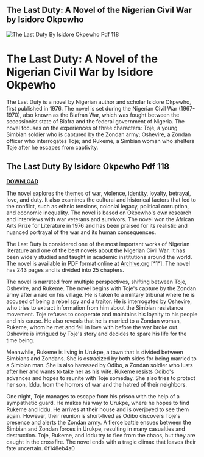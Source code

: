 ## The Last Duty: A Novel of the Nigerian Civil War by Isidore Okpewho

 
![The Last Duty By Isidore Okpewho Pdf 118](https://s.gr-assets.com/assets/facebook/goodreads_wide-e23f6858b6bf20dcaf8493237a214a0e.png)

 
# The Last Duty: A Novel of the Nigerian Civil War by Isidore Okpewho
 
The Last Duty is a novel by Nigerian author and scholar Isidore Okpewho, first published in 1976. The novel is set during the Nigerian Civil War (1967-1970), also known as the Biafran War, which was fought between the secessionist state of Biafra and the federal government of Nigeria. The novel focuses on the experiences of three characters: Toje, a young Simbian soldier who is captured by the Zondan army; Oshevire, a Zondan officer who interrogates Toje; and Rukeme, a Simbian woman who shelters Toje after he escapes from captivity.
 
## The Last Duty By Isidore Okpewho Pdf 118


[**DOWNLOAD**](https://www.google.com/url?q=https%3A%2F%2Ftlniurl.com%2F2tKm1e&sa=D&sntz=1&usg=AOvVaw1K7eG4FgPJQowGgxSCS8sl)

 
The novel explores the themes of war, violence, identity, loyalty, betrayal, love, and duty. It also examines the cultural and historical factors that led to the conflict, such as ethnic tensions, colonial legacy, political corruption, and economic inequality. The novel is based on Okpewho's own research and interviews with war veterans and survivors. The novel won the African Arts Prize for Literature in 1976 and has been praised for its realistic and nuanced portrayal of the war and its human consequences.
 
The Last Duty is considered one of the most important works of Nigerian literature and one of the best novels about the Nigerian Civil War. It has been widely studied and taught in academic institutions around the world. The novel is available in PDF format online at [Archive.org](https://archive.org/details/lastduty0000okpe) [^1^]. The novel has 243 pages and is divided into 25 chapters.
  
The novel is narrated from multiple perspectives, shifting between Toje, Oshevire, and Rukeme. The novel begins with Toje's capture by the Zondan army after a raid on his village. He is taken to a military tribunal where he is accused of being a rebel spy and a traitor. He is interrogated by Oshevire, who tries to extract information from him about the Simbian resistance movement. Toje refuses to cooperate and maintains his loyalty to his people and his cause. He also reveals that he is married to a Zondan woman, Rukeme, whom he met and fell in love with before the war broke out. Oshevire is intrigued by Toje's story and decides to spare his life for the time being.
 
Meanwhile, Rukeme is living in Urukpe, a town that is divided between Simbians and Zondans. She is ostracized by both sides for being married to a Simbian man. She is also harassed by Odibo, a Zondan soldier who lusts after her and wants to take her as his wife. Rukeme resists Odibo's advances and hopes to reunite with Toje someday. She also tries to protect her son, Iddu, from the horrors of war and the hatred of their neighbors.
 
One night, Toje manages to escape from his prison with the help of a sympathetic guard. He makes his way to Urukpe, where he hopes to find Rukeme and Iddu. He arrives at their house and is overjoyed to see them again. However, their reunion is short-lived as Odibo discovers Toje's presence and alerts the Zondan army. A fierce battle ensues between the Simbian and Zondan forces in Urukpe, resulting in many casualties and destruction. Toje, Rukeme, and Iddu try to flee from the chaos, but they are caught in the crossfire. The novel ends with a tragic climax that leaves their fate uncertain.
 0f148eb4a0
